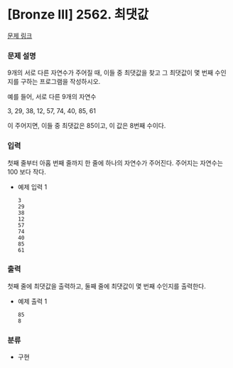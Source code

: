 # [Bronze Ⅲ] 2562. 최댓값

[문제 링크](https://www.acmicpc.net/problem/2562)

### 문제 설명

9개의 서로 다른 자연수가 주어질 때, 이들 중 최댓값을 찾고 그 최댓값이 몇 번째 수인지를 구하는 프로그램을 작성하시오.

예를 들어, 서로 다른 9개의 자연수

3, 29, 38, 12, 57, 74, 40, 85, 61

이 주어지면, 이들 중 최댓값은 85이고, 이 값은 8번째 수이다.

### 입력

첫째 줄부터 아홉 번째 줄까지 한 줄에 하나의 자연수가 주어진다. 주어지는 자연수는 100 보다 작다.

-   예제 입력 1

    ```
    3
    29
    38
    12
    57
    74
    40
    85
    61
    ```

### 출력

첫째 줄에 최댓값을 출력하고, 둘째 줄에 최댓값이 몇 번째 수인지를 출력한다.

-   예제 출력 1

    ```
    85
    8
    ```

### 분류

-   구현
